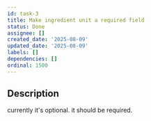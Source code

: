 ```yaml
---
id: task-3
title: Make ingredient unit a required field
status: Done
assignee: []
created_date: '2025-08-09'
updated_date: '2025-08-09'
labels: []
dependencies: []
ordinal: 1500
---
```


## Description

currently it's optional. it should be required.
